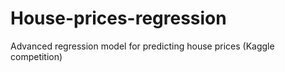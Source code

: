 # House-prices-regression
Advanced regression model for predicting house prices (Kaggle competition)
